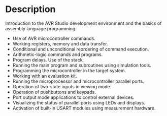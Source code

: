 # Description
Introduction to the AVR Studio development environment and the basics of assembly language programming. 
 - Use of AVR microcontroller commands. 
 - Working registers, memory and data transfer. 
 - Conditional and unconditional reordering of command execution. 
 - Arithmetic-logic commands and programs. 
 - Program delays. Use of the stack.
 - Running the main program and subroutines using simulation tools.  
 - Programming the microcontroller in the target system. 
 - Working with an evaluation kit. 
 - Running the microprocessor and microcontroller parallel ports. 
 - Operation of two-state inputs in viewing mode.
 - Operation of pushbuttons and keypads. 
 - Port output mode applications to control external devices. 
 - Visualizing the status of parallel ports using LEDs and displays. 
 - Activation of built-in USART modules using measurement hardware.

